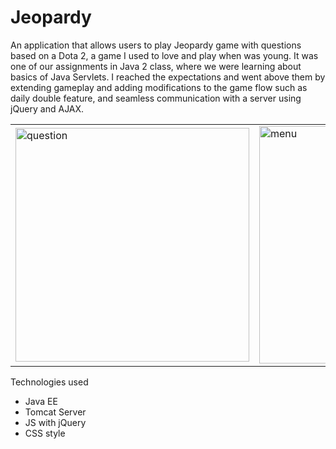 # Jeopardy
An application that allows users to play Jeopardy game with questions based on a Dota 2, a game I used to love and play when was young. It was one of our assignments in Java 2 class, where we were learning about basics of Java Servlets. I reached the expectations and went above them by extending gameplay and adding modifications to the game flow such as daily double feature, and seamless communication with a server using jQuery and AJAX.
<table>
  <tr>
    <td><img width="374" alt="question" src="https://user-images.githubusercontent.com/43453247/50495822-a6b69100-09f9-11e9-8abc-95093625ca12.png"></td>
    <td><img width="380" alt="menu" src="https://user-images.githubusercontent.com/43453247/50495823-a6b69100-09f9-11e9-926e-d4c05939ea3d.png"></td>
  </td>
</table>

Technologies used
 * Java EE
 * Tomcat Server
 * JS with jQuery
 * CSS style


